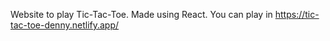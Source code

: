 Website to play Tic-Tac-Toe. Made using React. You can play in https://tic-tac-toe-denny.netlify.app/

